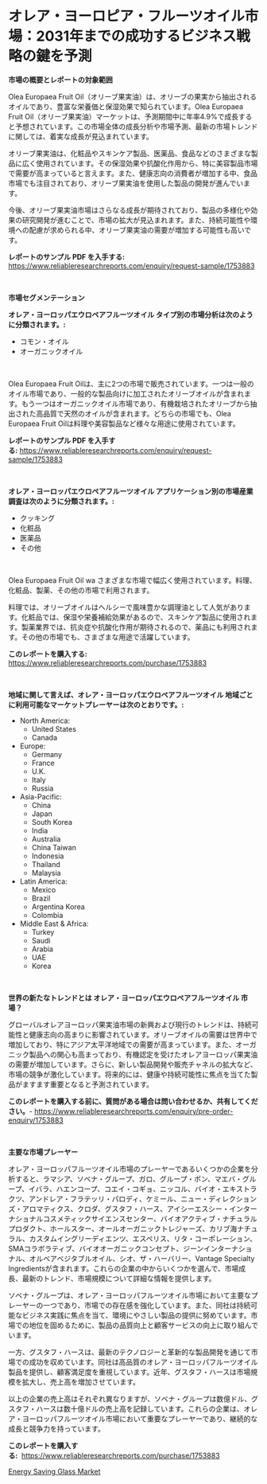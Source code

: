 <p><h1>オレア・ヨーロピア・フルーツオイル市場：2031年までの成功するビジネス戦略の鍵を予測</h1></p><p><strong>市場の概要とレポートの対象範囲</strong></p>
<p><p>Olea Europaea Fruit Oil（オリーブ果実油）は、オリーブの果実から抽出されるオイルであり、豊富な栄養価と保湿効果で知られています。Olea Europaea Fruit Oil（オリーブ果実油）マーケットは、予測期間中に年率4.9%で成長すると予想されています。この市場全体の成長分析や市場予測、最新の市場トレンドに関しては、着実な成長が見込まれています。</p><p>オリーブ果実油は、化粧品やスキンケア製品、医薬品、食品などのさまざまな製品に広く使用されています。その保湿効果や抗酸化作用から、特に美容製品市場で需要が高まっていると言えます。また、健康志向の消費者が増加する中、食品市場でも注目されており、オリーブ果実油を使用した製品の開発が進んでいます。</p><p>今後、オリーブ果実油市場はさらなる成長が期待されており、製品の多様化や効果の研究開発が進むことで、市場の拡大が見込まれます。また、持続可能性や環境への配慮が求められる中、オリーブ果実油の需要が増加する可能性も高いです。</p></p>
<p><strong>レポートのサンプル PDF を入手する:</strong> <a href="https://www.reliableresearchreports.com/enquiry/request-sample/1753883">https://www.reliableresearchreports.com/enquiry/request-sample/1753883</a></p>
<p>&nbsp;</p>
<p><strong>市場セグメンテーション</strong></p>
<p><strong>オレア・ヨーロッパエウロペアフルーツオイル タイプ別の市場分析は次のように分類されます。:</strong></p>
<p><ul><li>コモン・オイル</li><li>オーガニックオイル</li></ul></p>
<p>&nbsp;</p>
<p><p>Olea Europaea Fruit Oilは、主に2つの市場で販売されています。一つは一般のオイル市場であり、一般的な製品向けに加工されたオリーブオイルが含まれます。もう一つはオーガニックオイル市場であり、有機栽培されたオリーブから抽出された高品質で天然のオイルが含まれます。どちらの市場でも、Olea Europaea Fruit Oilは料理や美容製品など様々な用途に使用されています。</p></p>
<p><strong>レポートのサンプル PDF を入手する:</strong>&nbsp;<a href="https://www.reliableresearchreports.com/enquiry/request-sample/1753883">https://www.reliableresearchreports.com/enquiry/request-sample/1753883</a></p>
<p>&nbsp;</p>
<p><strong> オレア・ヨーロッパエウロペアフルーツオイル アプリケーション別の市場産業調査は次のように分類されます。:</strong></p>
<p><ul><li>クッキング</li><li>化粧品</li><li>医薬品</li><li>その他</li></ul></p>
<p>&nbsp;</p>
<p><p>Olea Europaea Fruit Oil wa さまざまな市場で幅広く使用されています。料理、化粧品、製薬、その他の市場で利用されます。 </p><p>料理では、オリーブオイルはヘルシーで風味豊かな調理油として人気があります。化粧品では、保湿や栄養補給効果があるので、スキンケア製品に使用されます。製薬業界では、抗炎症や抗酸化作用が期待されるので、薬品にも利用されます。その他の市場でも、さまざまな用途で活躍しています。</p></p>
<p><strong>このレポートを購入する:</strong>&nbsp; <a href="https://www.reliableresearchreports.com/purchase/1753883">https://www.reliableresearchreports.com/purchase/1753883</a></p>
<p>&nbsp;</p>
<p><strong>地域に関して言えば、オレア・ヨーロッパエウロペアフルーツオイル 地域ごとに利用可能なマーケットプレーヤーは次のとおりです。:</strong></p>
<p><ul>
    <li>
        North America:
        <ul>
            <li>United States</li>
            <li>Canada</li>
        </ul>
    </li>
    <li>
        Europe:
        <ul>
            <li>Germany</li>
            <li>France</li>
            <li>U.K.</li>
            <li>Italy</li>
            <li>Russia</li>
        </ul>
    </li>
    <li>
        Asia-Pacific:
        <ul>
            <li>China</li>
            <li>Japan</li>
            <li>South Korea</li>
            <li>India</li>
            <li>Australia</li>
            <li>China Taiwan</li>
            <li>Indonesia</li>
            <li>Thailand</li>
            <li>Malaysia</li>
        </ul>
    </li>
    <li>
        Latin America:
        <ul>
            <li>Mexico</li>
            <li>Brazil</li>
            <li>Argentina Korea</li>
            <li>Colombia</li>
        </ul>
    </li>
    <li>
        Middle East & Africa:
        <ul>
            <li>Turkey</li>
            <li>Saudi</li>
            <li>Arabia</li>
            <li>UAE</li>
            <li>Korea</li>
        </ul>
    </li>
    </ul></p>
<p>&nbsp;</p>
<p><strong>世界の新たなトレンドとは オレア・ヨーロッパエウロペアフルーツオイル 市場？</strong></p>
<p><p>グローバルオレアヨーロッパ果実油市場の新興および現行のトレンドは、持続可能性と健康志向の高まりに影響されています。オリーブオイルの需要は世界中で増加しており、特にアジア太平洋地域での需要が高まっています。また、オーガニック製品への関心も高まっており、有機認定を受けたオレアヨーロッパ果実油の需要が増加しています。さらに、新しい製品開発や販売チャネルの拡大など、市場の競争が激化しています。将来的には、健康や持続可能性に焦点を当てた製品がますます重要となると予測されています。</p></p>
<p><strong>このレポートを購入する前に、質問がある場合は問い合わせるか、共有してください。</strong>- <a href="https://www.reliableresearchreports.com/enquiry/pre-order-enquiry/1753883">https://www.reliableresearchreports.com/enquiry/pre-order-enquiry/1753883</a></p>
<p>&nbsp;</p>
<p><strong>主要な市場プレーヤー</strong></p>
<p><p>オレア・ヨーロッパフルーツオイル市場のプレーヤーであるいくつかの企業を分析すると、ラマシア、ソベナ・グループ、ガロ、グループ・ポン、マエバ・グループ、イバラ、ハエンコープ、コエイ・コギョ、ニッコル、バイオ・エキストラクツ、アンドレア・フラテッリ・パロディ、ケミール、ニュー・ディレクションズ・アロマティクス、クロダ、グスタフ・ハース、アイシーエスシー・インターナショナルコスメティックサイエンスセンター、バイオアクティブ・ナチュラルプロダクト、ホールスター、オールオーガニックトレジャーズ、カリブ海ナチュラル、カスタムイングリーディエンツ、エスペリス、リタ・コーポレーション、SMAコラボラティブ、バイオオーガニックコンセプト、ジーンインターナショナル、オルベアベジタブルオイル、シオ、ザ・ハーバリー、Vantage Specialty Ingredientsが含まれます。これらの企業の中からいくつかを選んで、市場成長、最新のトレンド、市場規模について詳細な情報を提供します。</p><p>ソベナ・グループは、オレア・ヨーロッパフルーツオイル市場において主要なプレーヤーの一つであり、市場での存在感を強化しています。また、同社は持続可能なビジネス実践に焦点を当て、環境にやさしい製品の提供に努めています。市場での地位を固めるために、製品の品質向上と顧客サービスの向上に取り組んでいます。</p><p>一方、グスタフ・ハースは、最新のテクノロジーと革新的な製品開発を通じて市場での成功を収めています。同社は高品質のオレア・ヨーロッパフルーツオイル製品を提供し、顧客満足度を重視しています。近年、グスタフ・ハースは市場規模を拡大し、売上高を増加させています。</p><p>以上の企業の売上高はそれぞれ異なりますが、ソベナ・グループは数億ドル、グスタフ・ハースは数十億ドルの売上高を記録しています。これらの企業は、オレア・ヨーロッパフルーツオイル市場において重要なプレーヤーであり、継続的な成長と競争力を持っています。</p></p>
<p><strong>このレポートを購入する:</strong>&nbsp;&nbsp;<a href="https://www.reliableresearchreports.com/purchase/1753883">https://www.reliableresearchreports.com/purchase/1753883</a></p>
<p><p><a href="https://invited-way-688.notion.site/Energy-Saving-Glass-Market-Size-2024-2031-Global-Industrial-Analysis-Key-Geographical-Regions-Ma-6c6ac70f9ee94a659ec27ef92ffeab91">Energy Saving Glass Market</a></p></p>